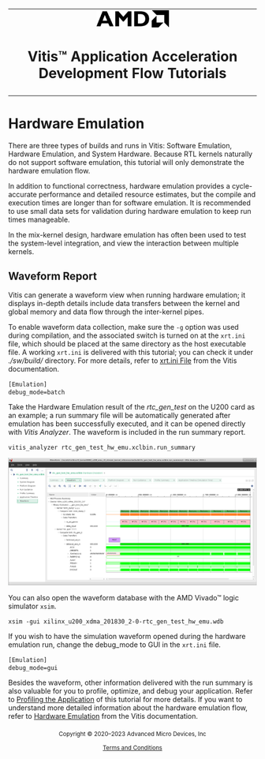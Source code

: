 <table class="sphinxhide" width="100%">
 <tr>
   <td align="center"><img src="https://raw.githubusercontent.com/Xilinx/Image-Collateral/main/xilinx-logo.png" width="30%"/><h1>Vitis™ Application Acceleration Development Flow Tutorials</h1>
   </td>
 </tr>
 <tr>
 <td>
 </td>
 </tr>
</table>

# Hardware Emulation

There are three types of builds and runs in Vitis: Software Emulation, Hardware Emulation, and System Hardware. Because RTL kernels naturally do not support software emulation, this tutorial will only demonstrate the hardware emulation flow. 

In addition to functional correctness, hardware emulation provides a cycle-accurate performance and detailed resource estimates, but the compile and execution times are longer than for software emulation. It is recommended to use small data sets for validation during hardware emulation to keep run times manageable.

In the mix-kernel design, hardware emulation has often been used to test the system-level integration, and view the interaction between multiple kernels.

## Waveform Report

Vitis can generate a waveform view when running hardware emulation; it displays in-depth details include data transfers between the kernel and global memory and data flow through the inter-kernel pipes.

To enable waveform data collection, make sure the `-g` option was used during compilation, and the associated switch is turned on at the `xrt.ini` file, which should be placed at the same directory as the host executable file. A working `xrt.ini` is delivered with this tutorial; you can check it under *./sw/build/* directory. For more details, refer to [xrt.ini File](https://www.xilinx.com/html_docs/xilinx2020_1/vitis_doc/obl1532064985142.html) from the Vitis documentation.

```
[Emulation]
debug_mode=batch
```

Take the Hardware Emulation result of the *rtc_gen_test* on the U200 card as an example; a run summary file will be automatically generated after emulation has been successfully executed, and it can be opened directly with *Vitis Analyzer*. The waveform is included in the run summary report.

```
vitis_analyzer rtc_gen_test_hw_emu.xclbin.run_summary
```
![Hardware Emulation Waveform](./images/hw_emu_waveform.PNG)

You can also open the waveform database with the AMD Vivado™ logic simulator `xsim`.

```
xsim -gui xilinx_u200_xdma_201830_2-0-rtc_gen_test_hw_emu.wdb 
```

If you wish to have the simulation waveform opened during the hardware emulation run, change the debug_mode to GUI in the `xrt.ini` file.

```
[Emulation]
debug_mode=gui
```

Besides the waveform, other information delivered with the run summary is also valuable for you to profile, optimize, and debug your application. Refer to [Profiling the Application](./profile_tutorial.md) of this tutorial for more details. If you want to understand more detailed information about the hardware emulation flow, refer to [Hardware Emulation](https://www.xilinx.com/html_docs/xilinx2020_1/vitis_doc/buildtargets1.html#ldh1504034328524) from the Vitis documentation.

<p class="sphinxhide" align="center"><sub>Copyright © 2020–2023 Advanced Micro Devices, Inc</sub></p>

<p class="sphinxhide" align="center"><sup><a href="https://www.amd.com/en/corporate/copyright">Terms and Conditions</a></sup></p>
